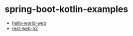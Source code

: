 # spring-boot-kotlin-examples

- [hello-world-web](./hello-world-web)
- [rest-web-h2](./rest-web-h2)

